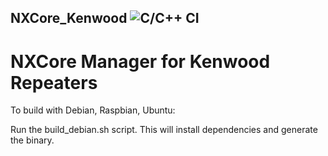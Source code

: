 ## NXCore_Kenwood ![C/C++ CI](https://github.com/rthoelen/NXCore_Kenwood/workflows/C/C++%20CI/badge.svg) 


# NXCore Manager for Kenwood Repeaters

To build with Debian, Raspbian, Ubuntu:

Run the build_debian.sh script.  This will install dependencies and generate the binary.
